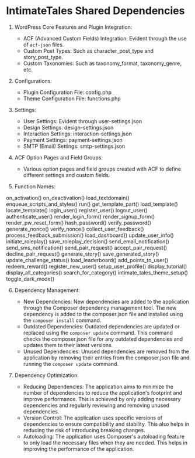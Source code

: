 # IntimateTales Shared Dependencies

1. WordPress Core Features and Plugin Integration:

    - ACF (Advanced Custom Fields) Integration: Evident through the use of `acf-json` files.
    - Custom Post Types: Such as character_post_type and story_post_type.
    - Custom Taxonomies: Such as taxonomy_format, taxonomy_genre, etc.

2. Configurations:

    - Plugin Configuration File: config.php
    - Theme Configuration File: functions.php

3. Settings:

    - User Settings: Evident through user-settings.json
    - Design Settings: design-settings.json
    - Interaction Settings: interaction-settings.json
    - Payment Settings: payment-settings.json
    - SMTP (Email) Settings: smtp-settings.json

4. ACF Option Pages and Field Groups:

    - Various option pages and field groups created with ACF to define different settings and custom fields.

5. Function Names:

on_activation()
on_deactivation()
load_textdomain()
enqueue_scripts_and_styles()
run()
get_template_part()
load_template()
locate_template()
login_user()
register_user()
logout_user()
authenticate_user()
render_login_form()
render_signup_form()
render_pw_reset_form()
hash_password()
verify_password()
generate_nonce()
verify_nonce()
collect_user_feedback()
process_feedback_submission()
load_dashboard()
update_user_info()
initiate_roleplay()
save_roleplay_decision()
send_email_notification()
send_sms_notification()
send_pair_request()
accept_pair_request()
decline_pair_request()
generate_story()
save_generated_story()
update_challenge_status()
load_leaderboard()
add_points_to_user()
redeem_reward()
register_new_user()
setup_user_profile()
display_tutorial()
display_all_categories()
search_for_category()
intimate_tales_theme_setup()
toggle_dark_mode()

6. Dependency Management:

    - New Dependencies: New dependencies are added to the application through the Composer dependency management tool. The new dependency is added to the composer.json file and installed using the `composer install` command.
    - Outdated Dependencies: Outdated dependencies are updated or replaced using the `composer update` command. This command checks the composer.json file for any outdated dependencies and updates them to their latest versions.
    - Unused Dependencies: Unused dependencies are removed from the application by removing their entries from the composer.json file and running the `composer update` command.

7. Dependency Optimization:

    - Reducing Dependencies: The application aims to minimize the number of dependencies to reduce the application's footprint and improve performance. This is achieved by only adding necessary dependencies and regularly reviewing and removing unused dependencies.
    - Version Control: The application uses specific versions of dependencies to ensure compatibility and stability. This also helps in reducing the risk of introducing breaking changes.
    - Autoloading: The application uses Composer's autoloading feature to only load the necessary files when they are needed. This helps in improving the performance of the application.
